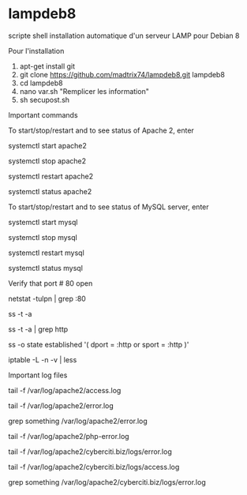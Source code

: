 # lampdeb8
scripte shell installation automatique d'un serveur LAMP pour Debian 8

Pour l'installation 
  1. apt-get install git
  2. git clone https://github.com/madtrix74/lampdeb8.git lampdeb8
  3. cd lampdeb8
  4. nano var.sh "Remplicer les information"
  5. sh secupost.sh
  
Important commands

To start/stop/restart and to see status of Apache 2, enter

  systemctl start apache2
  
  systemctl stop apache2
  
  systemctl restart apache2
  
  systemctl status apache2

To start/stop/restart and to see status of MySQL server, enter

  systemctl start mysql
  
  systemctl stop mysql
  
  systemctl restart mysql
  
  systemctl status mysql

Verify that port # 80 open

  netstat -tulpn | grep :80
  
  ss -t -a
  
  ss -t -a | grep http
  
  ss -o state established '( dport = :http or sport = :http )'
  
  iptable -L -n -v | less

Important log files

tail -f /var/log/apache2/access.log

tail -f /var/log/apache2/error.log

grep something /var/log/apache2/error.log

tail -f /var/log/apache2/php-error.log

tail -f /var/log/apache2/cyberciti.biz/logs/error.log

tail -f /var/log/apache2/cyberciti.biz/logs/access.log

grep something /var/log/apache2/cyberciti.biz/logs/error.log
